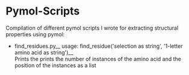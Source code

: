 # Pymol-Scripts
Compilation of different pymol scripts I wrote for extracting structural properties using pymol:

-  find_residues.py__
   usage: find_residue('selection as string', '1-letter amino acid as string')__   
   Prints the prints the number of instances of the amino acid and the position of the instances as a list

